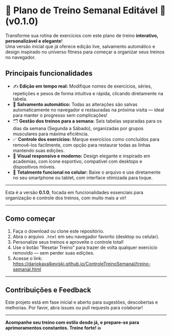 # 💪 Plano de Treino Semanal Editável 🚀 (v0.1.0)

Transforme sua rotina de exercícios com este plano de treino **interativo, personalizável e elegante**!  
Uma versão inicial que já oferece edição live, salvamento automático e design inspirado no universo fitness para começar a organizar seus treinos no navegador.

## Principais funcionalidades

- ✍️ **Edição em tempo real:** Modifique nomes de exercícios, séries, repetições e pesos de forma intuitiva e rápida, clicando diretamente na tabela.  
- 💾 **Salvamento automático:** Todas as alterações são salvas automaticamente no navegador e restauradas na próxima visita — ideal para manter o progresso sem complicações!  
- 🗂️ **Gestão dos treinos para a semana:** Seis tabelas separadas para os dias da semana (Segunda a Sábado), organizadas por grupos musculares para máxima eficiência.  
- ✅ **Controle dos exercícios:** Marque exercícios como concluídos para removê-los facilmente, com opção para restaurar todas as linhas mantendo suas edições.  
- 🎨 **Visual responsivo e moderno:** Design elegante e inspirado em academias, com ícone esportivo, compatível com desktops e dispositivos móveis.  
- 📱 **Totalmente funcional no celular:** Baixe o arquivo e use diretamente no seu smartphone ou tablet, com interface otimizada para toque.

---

Esta é a versão **0.1.0**, focada em funcionalidades essenciais para organização e controle dos treinos, com muito mais a vir!

---

## Como começar

1. Faça o download ou clone este repositório.  
2. Abra o arquivo `.html` em seu navegador favorito (desktop ou celular).  
3. Personalize seus treinos e aproveite o controle total!  
4. Use o botão "Resetar Treino" para trazer de volta qualquer exercício removido — sem perder suas edições.
5. Acesse o link: https://dariokavalkeviski.github.io/ControleTreinoSemanal/treino-semanal.html

---

## Contribuições e Feedback

Este projeto está em fase inicial e aberto para sugestões, descobertas e melhorias. Por favor, abra issues ou pull requests para colaborar!

---

**Acompanhe seu treino com estilo desde já, e prepare-se para aprimoramentos constantes. Treine forte! 💥**

